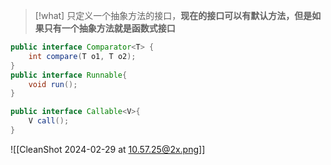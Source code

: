 
> [!what] 
> 只定义一个抽象方法的接口，**现在的接口可以有默认方法，但是如果只有一个抽象方法就是函数式接口**

```java
public interface Comparator<T> { 
    int compare(T o1, T o2);  
} 
public interface Runnable{     
	void run(); 
} 

public interface Callable<V>{    
	V call(); 
} 
```

![[CleanShot 2024-02-29 at 10.57.25@2x.png]]



